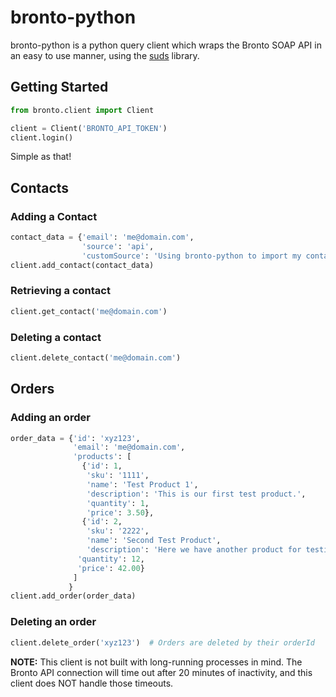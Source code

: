 # bronto-python #

bronto-python is a python query client which wraps the Bronto SOAP API in an
easy to use manner, using the [suds](https://fedorahosted.org/suds/) library.

## Getting Started ##
```python
from bronto.client import Client

client = Client('BRONTO_API_TOKEN')
client.login()
```

Simple as that!

## Contacts ##

### Adding a Contact ###
```python
contact_data = {'email': 'me@domain.com',
                'source': 'api',
                'customSource': 'Using bronto-python to import my contact'}
client.add_contact(contact_data)
```

### Retrieving a contact ###
```python
client.get_contact('me@domain.com')
```

### Deleting a contact ###
```python
client.delete_contact('me@domain.com')
```

## Orders ##

### Adding an order ###
```python
order_data = {'id': 'xyz123',
              'email': 'me@domain.com',
              'products': [
                {'id': 1,
                 'sku': '1111',
                 'name': 'Test Product 1',
                 'description': 'This is our first test product.',
                 'quantity': 1,
                 'price': 3.50},
                {'id': 2,
                 'sku': '2222',
                 'name': 'Second Test Product',
                 'description': 'Here we have another product for testing.',
               'quantity': 12,
               'price': 42.00}
              ]
             }
client.add_order(order_data)
```

### Deleting an order ###
```python
client.delete_order('xyz123')  # Orders are deleted by their orderId
```

**NOTE:** This client is not built with long-running processes in mind. The
Bronto API connection will time out after 20 minutes of inactivity, and this
client does NOT handle those timeouts.
